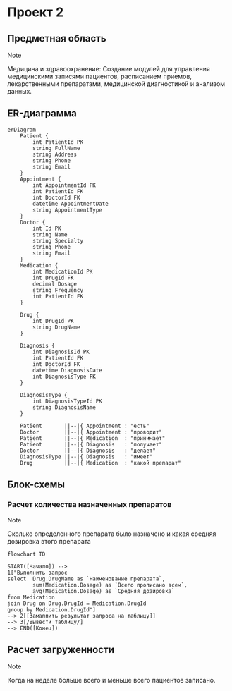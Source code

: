 # Проект 2
## Предметная область

> [!NOTE]
> Медицина и здравоохранение: Создание модулей для управления медицинскими записями пациентов, расписанием приемов, лекарственными препаратами, медицинской диагностикой и анализом данных.

## ER-диаграмма

<!-- TODO Упорядочить таблицы -->

```mermaid
erDiagram
    Patient {
        int PatientId PK
        string FullName
        string Address
        string Phone
        string Email
    }
    Appointment {
        int AppointmentId PK
        int PatientId FK
        int DoctorId FK
        datetime AppointmentDate
        string AppointmentType
    }
    Doctor {
        int Id PK
        string Name
        string Specialty
        string Phone
        string Email
    }
    Medication {
        int MedicationId PK
        int DrugId FK
        decimal Dosage
        string Frequency
        int PatientId FK
    }

    Drug {
        int DrugId PK
        string DrugName
    }

    Diagnosis {
        int DiagnosisId PK
        int PatientId FK
        int DoctorId FK
        datetime DiagnosisDate
        int DiagnosisType FK
    }

    DiagnosisType {
        int DiagnosisTypeId PK
        string DiagnosisName
    }

    Patient       ||--|{ Appointment : "есть"
    Doctor        ||--|{ Appointment : "проводит"
    Patient       ||--|{ Medication  : "принимает"
    Patient       ||--|{ Diagnosis   : "получает"
    Doctor        ||--|{ Diagnosis   : "делает"
    DiagnosisType ||--|{ Diagnosis   : "имеет"
    Drug          ||--|{ Medication  : "какой препарат"
```
## Блок-схемы
###  Расчет количества назначенных препаратов
> [!NOTE]
> Сколько определенного препарата было назначено и какая средняя дозировка этого препарата
```mermaid
flowchart TD

START([Начало]) --> 
1["Выполнить запрос
select  Drug.DrugName as `Наименование препарата`,
        sum(Medication.Dosage) as `Всего прописано всем`,
        avg(Medication.Dosage) as `Средняя дозировка`
from Medication 
join Drug on Drug.DrugId = Medication.DrugId
group by Medication.DrugId"]
--> 2[[Замаппить результат запроса на таблицу]]
--> 3[/Вывести таблицу/]
--> END([Конец])
```

## Расчет загруженности
> [!NOTE]
> Когда на неделе больше всего и меньше всего пациентов записано.
